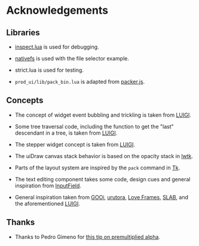 # Acknowledgements

## Libraries

* [inspect.lua](https://github.com/kikito/inspect.lua) is used for debugging.

* [nativefs](https://github.com/EngineerSmith/nativefs/tree/main) is used with the file selector example.

* strict.lua is used for testing.

* `prod_ui/lib/pack_bin.lua` is adapted from [packer.js](https://github.com/jakesgordon/bin-packing/blob/master/js/packer.js).




## Concepts

* The concept of widget event bubbling and trickling is taken from [LUIGI](http://airstruck.github.io/luigi/doc/classes/Widget.html#Widget:bubbleEvent).

* Some tree traversal code, including the function to get the "last" descendant in a tree, is taken from [LUIGI](https://github.com/airstruck/luigi/blob/gh-pages/luigi/widget.lua#L375).

* The stepper widget concept is taken from [LUIGI](http://airstruck.github.io/luigi/doc/widgets/stepper.html).

* The uiDraw canvas stack behavior is based on the opacity stack in [lwtk](https://github.com/osch/lua-lwtk/blob/master/src/lwtk/love/DrawContext.lua#L51C5-L51C5).

* Parts of the layout system are inspired by the `pack` command in [Tk](https://www.tcl.tk/).

* The text editing component takes some code, design cues and general inspiration from [InputField](https://github.com/ReFreezed/InputField/tree/master).

* General inspiration taken from [GOOi](https://github.com/gustavostuff/gooi), [urutora](https://github.com/gustavostuff/urutora), [Love Frames](https://github.com/linux-man/LoveFrames), [SLAB](https://github.com/flamendless/Slab), and the aforementioned [LUIGI](https://github.com/airstruck/luigi).


## Thanks

* Thanks to Pedro Gimeno for [this tip on premultiplied alpha](https://love2d.org/forums/viewtopic.php?p=254694#p254694).
